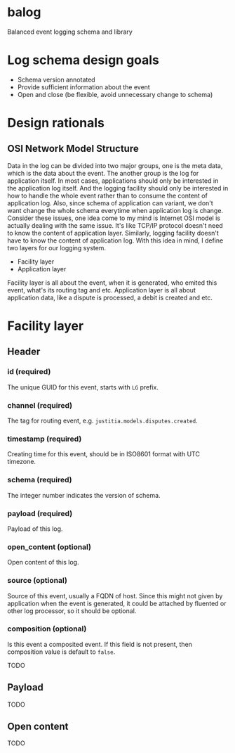 balog
=====

Balanced event logging schema and library

Log schema design goals
=======================

 - Schema version annotated
 - Provide sufficient information about the event
 - Open and close (be flexible, avoid unnecessary change to schema)

Design rationals
================

OSI Network Model Structure
---------------------------

Data in the log can be divided into two major groups, one is the meta data,
which is the data about the event. The another group is the log for application 
itself. In most cases, applications should only be interested in the 
application log itself. And the logging facility should only be interested in 
how to handle the whole event rather than to consume the content of application 
log. Also, since schema of application can variant, we don't want change the
whole schema everytime when application log is change. Consider these issues,
one idea come to my mind is Internet OSI model is actually dealing with the
same issue. It's like TCP/IP protocol doesn't need to know the content of
application layer. Similarly, logging facility doesn't have to know the content
of application log. With this idea in mind, I define two layers for our logging
system.

 - Facility layer
 - Application layer

Facility layer is all about the event, when it is generated, who emited this
event, what's its routing tag and etc. Application layer is all about
application data, like a dispute is processed, a debit is created and etc.

Facility layer
==============

Header
------

### id (required)

The unique GUID for this event, starts with `LG` prefix.

### channel (required)

The tag for routing event, e.g. `justitia.models.disputes.created`.

### timestamp (required)

Creating time for this event, should be in ISO8601 format with UTC timezone.

### schema (required)

The integer number indicates the version of schema.

### payload (required)

Payload of this log.

### open_content (optional)

Open content of this log.

### source (optional)

Source of this event, usually a FQDN of host. Since this might not given by
application when the event is generated, it could be attached by fluented
or other log processor, so it should be optional.

### composition (optional)

Is this event a composited event. If this field is not present, then composition
value is default to `false`.

TODO

Payload
-------

TODO

Open content
------------

TODO
